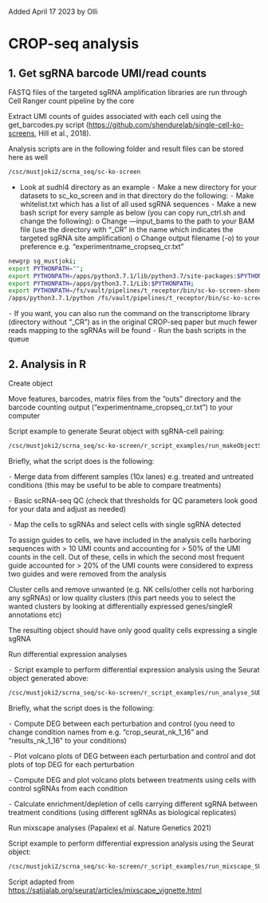 Added April 17 2023 by Olli


# CROP-seq analysis

## 1.	Get sgRNA barcode UMI/read counts
FASTQ files of the targeted sgRNA amplification libraries are run through Cell Ranger count pipeline by the core

Extract UMI counts of guides associated with each cell using the get_barcodes.py script (https://github.com/shendurelab/single-cell-ko-screens, Hill et al., 2018).

Analysis scripts are in the following folder and result files can be stored here as well 

```bash
/csc/mustjoki2/scrna_seq/sc-ko-screen
```

-	Look at sudhl4 directory as an example
⁃	Make a new directory for your datasets to sc_ko_screen and in that directory do the following:
  ⁃	Make whitelist.txt which has a list of all used sgRNA sequences 
  ⁃	Make a new bash script for every sample as below (you can copy run_ctrl.sh and change the following):
      o	Change —input_bams to the path to your BAM file (use the directory with “_CR” in the name which indicates the targeted sgRNA site amplification)
      o	Change output filename (-o) to your preference e.g. “experimentname_cropseq_cr.txt”
  
  ```bash
newgrp sg_mustjoki;
export PYTHONPATH="";
export PYTHONPATH=/apps/python3.7.1/lib/python3.7/site-packages:$PYTHONPATH;
export PYTHONPATH=/apps/python3.7.1/Lib:$PYTHONPATH;
export PYTHONPATH=/fs/vault/pipelines/t_receptor/bin/sc-ko-screen-shendure/include/lib/python3.7/site-packages/:$PYTHONPATH;
/apps/python3.7.1/python /fs/vault/pipelines/t_receptor/bin/sc-ko-screen-shendure/get_barcodes.py --input_bams /fas/NGS/pipes/cellranger/fimm_sca_dufva/CROPseq_NK_SUDHL4_MM1S/Batch1-2_131120-271120/count_210301_A00464_0291_BHYG2NDSXY/SUDHL4_CROPseq/outs/possorted_genome_bam.bam -o sudhl4_cropseq.txt --whitelist whitelist.txt --search_seq GTGGAAAGGACGAAACACCG --all_reads --force_correction 2
```
      
⁃	If you want, you can also run the command on the transcriptome library (directory without “_CR”) as in the original CROP-seq paper but much fewer reads mapping to the sgRNAs will be found
⁃	Run the bash scripts in the queue


## 2.	Analysis in R

Create object

Move features, barcodes, matrix files from the “outs” directory and the barcode counting output (“experimentname_cropseq_cr.txt”) to your computer

Script example to generate Seurat object with sgRNA-cell pairing:

```bash
/csc/mustjoki2/scrna_seq/sc-ko-screen/r_script_examples/run_makeObjectSUDHL4_singlet.R
```

Briefly, what the script does is the following:

⁃	Merge data from different samples (10x lanes) e.g. treated and untreated conditions (this may be useful to be able to compare treatments)

⁃	Basic scRNA-seq QC (check that thresholds for QC parameters look good for your data and adjust as needed)

⁃	Map the cells to sgRNAs and select cells with single sgRNA detected

To assign guides to cells, we have included in the analysis cells harboring sequences with > 10 UMI counts and accounting for > 50% of the UMI counts in the cell. Out of these, cells in which the second most frequent guide accounted for > 20% of the UMI counts were considered to express two guides and were removed from the analysis

Cluster cells and remove unwanted (e.g. NK cells/other cells not harboring any sgRNAs) or low quality clusters (this part needs you to select the wanted clusters by looking at differentially expressed genes/singleR annotations etc)

The resulting object should have only good quality cells expressing a single sgRNA



Run differential expression analyses

⁃	Script example to perform differential expression analysis using the Seurat object generated above:

```bash
/csc/mustjoki2/scrna_seq/sc-ko-screen/r_script_examples/run_analyse_SUDHL4_singlet.R 
```

Briefly, what the script does is the following:

  ⁃	Compute DEG between each perturbation and control (you need to change condition names from e.g. “crop_seurat_nk_1_16” and “results_nk_1_16” to your conditions)
  
  ⁃	Plot volcano plots of DEG between each perturbation and control and dot plots of top DEG for each perturbation
  
  ⁃	Compute DEG and plot volcano plots between treatments using cells with control sgRNAs from each condition
  
  ⁃	Calculate enrichment/depletion of cells carrying different sgRNA between treatment conditions (using different sgRNAs as biological replicates)


Run mixscape analyses (Papalexi et al. Nature Genetics 2021)

Script example to perform differential expression analysis using the Seurat object:

```bash
/csc/mustjoki2/scrna_seq/sc-ko-screen/r_script_examples/run_mixscape_SUDHL4_singlet.R 
```

Script adapted from https://satijalab.org/seurat/articles/mixscape_vignette.html

